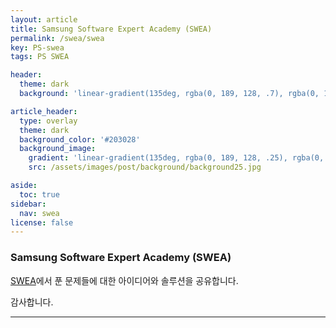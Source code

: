 ```yaml
---
layout: article
title: Samsung Software Expert Academy (SWEA)
permalink: /swea/swea
key: PS-swea
tags: PS SWEA

header:
  theme: dark
  background: 'linear-gradient(135deg, rgba(0, 189, 128, .7), rgba(0, 128, 255, .8))'

article_header:
  type: overlay
  theme: dark
  background_color: '#203028'
  background_image:
    gradient: 'linear-gradient(135deg, rgba(0, 189, 128, .25), rgba(0, 128, 255, .3))'
    src: /assets/images/post/background/background25.jpg

aside:
  toc: true
sidebar:
  nav: swea
license: false
---
```


### Samsung Software Expert Academy (SWEA)
<!--more-->

[SWEA](https://swexpertacademy.com)에서 푼 문제들에 대한 아이디어와 솔루션을 공유합니다.

감사합니다.

---

